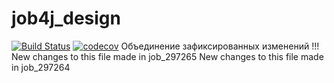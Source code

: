 # job4j_design

[![Build Status](https://travis-ci.org/roman-yakimkin/job4j_design.svg?branch=master)](https://travis-ci.org/roman-yakimkin/job4j_design)
[![codecov](https://codecov.io/gh/roman-yakimkin/job4j_design/branch/master/graph/badge.svg)](https://codecov.io/gh/roman-yakimkin/job4j_design)
Объединение зафиксированных изменений !!!
New changes to this file made in job_297265
New changes to this file made in job_297264
